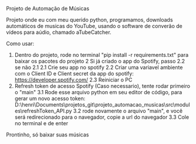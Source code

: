 Projeto de Automação de Músicas

Projeto onde eu com meu querido python, programamos, downloads automáticos de musicas do YouTube, usando o software de converão de vídeos para aúdio, chamado aTubeCatcher.

Como usar:
1. Dentro do projeto, rode no terminal "pip install -r requirements.txt" para baixar os pacotes do projeto
2 Si já criado o app do Spotify, passo 2.2 se não 2.1
2.1 Crie seu app no spotify
2.2 Criar uma variavel ambiente com o Client ID e Client secret da app do spotify: https://developer.spotify.com/
2.3 Reiniciar o PC
3. Refresh token de acesso Spotify (Caso necessario), tente rodar primeiro o "main"
3.1 Rode esse arquivo python em seu editor de código, para gerar um novo acesso token:
D:\henri\Documents\projetos_git\projeto_automacao_musicas\src\modules\refreshToken_API.py
3.2 rode novamente o arquivo "main", e você será redirecionado para o navegador, copie a url do navegador
3.3 Cole no terminal e de enter

Prontinho, só baixar suas músicas